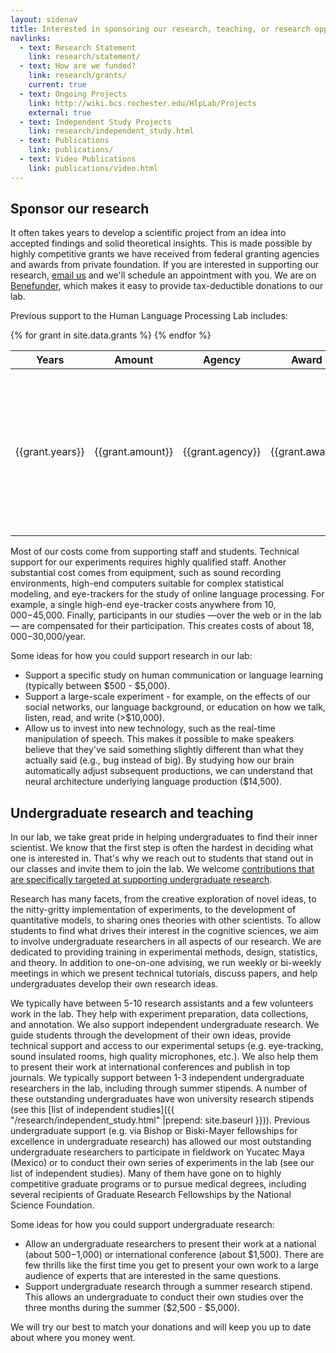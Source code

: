 ```yaml
---
layout: sidenav
title: Interested in sponsoring our research, teaching, or research opportunities for undergraduates?
navlinks:
  - text: Research Statement
    link: research/statement/
  - text: How are we funded?
    link: research/grants/
    current: true
  - text: Ongoing Projects
    link: http://wiki.bcs.rochester.edu/HlpLab/Projects
    external: true
  - text: Independent Study Projects
    link: research/independent_study.html
  - text: Publications
    link: publications/
  - text: Video Publications
    link: publications/video.html
---
```


## Sponsor our research

It often takes years to develop a scientific project from an idea into accepted findings and solid theoretical insights. This is made possible by highly competitive grants we have received from federal granting agencies and awards from private foundation. If you are interested in supporting our research, [email us](mailto:jaegerlab@mail.bcs.rochester.edu) and we'll schedule an appointment with you. We are on [Benefunder](http://benefunder.org/causes/47/florian-jaeger), which makes it easy to provide tax-deductible donations to our lab.

Previous support to the Human Language Processing Lab includes:

<table id="funded">
  <thead>
    <tr><th>Years</th><th>Amount</th><th>Agency</th><th>Award</th><th>Title</th><th>Co-PIs</th></tr>
  </thead>
  <tbody>
    {% for grant in site.data.grants %}
    <tr>
      <td>{{grant.years}}</td>
      <td>{{grant.amount}}</td>
      <td>{{grant.agency}}</td>
      <td>{{grant.award}}</td>
      <td>{{grant.description}} {% if grant.link %}[<a href="{{grant.link}}">Summary</a>]{% endif %}</td>
      <td>{% for copi in grant.copis %}
        {% if copi.link %}<a href="{{copi.link}}">{% endif %}{{copi.name}}{% if copi.link %}</a>{% endif %}
        {% if copi.affiliation %}({{copi.affiliation}}){% endif %}
        {% unless forloop.last %},{% endunless %}
        {% endfor %}
      </td>
    </tr>
    {% endfor %}
  </tbody>
</table>

Most of our costs come from supporting staff and students. Technical support for our experiments requires highly qualified staff. Another substantial cost comes from equipment, such as sound recording environments, high-end computers suitable for complex statistical modeling, and eye-trackers for the study of online language processing. For example, a single high-end eye-tracker costs anywhere from $10,000-$45,000. Finally, participants in our studies &mdash;over the web or in the lab&mdash; are compensated for their participation. This creates costs of about $18,000-$30,000/year.

Some ideas for how you could support research in our lab:

  * Support a specific study on human communication or language learning (typically between $500 - $5,000).
  * Support a large-scale experiment - for example, on the effects of our social networks, our language background, or education on how we talk, listen, read, and write (>$10,000).
  * Allow us to invest into new technology, such as the real-time manipulation of speech. This makes it possible to make speakers believe that they've said something slightly different than what they actually said (e.g., bug instead of big). By studying how our brain automatically adjust subsequent productions, we can understand that neural architecture underlying language production ($14,500).

## Undergraduate research and teaching
In our lab, we take great pride in helping undergraduates to find their inner scientist. We know that the first step is often the hardest in deciding what one is interested in. That's why we reach out to students that stand out in our classes and invite them to join the lab. We welcome [contributions that are specifically targeted at supporting undergraduate research](mailto:jaegerlab@mail.bcs.rochester.edu).

Research has many facets, from the creative exploration of novel ideas, to the nitty-gritty implementation of experiments, to the development of quantitative models, to sharing ones theories with other scientists. To allow students to find what drives their interest in the cognitive sciences, we aim to involve undergraduate researchers in all aspects of our research. We are dedicated to providing training in experimental methods, design, statistics, and theory. In addition to one-on-one advising, we run weekly or bi-weekly meetings in which we present technical tutorials, discuss papers, and help undergraduates develop their own research ideas.

We typically have between 5-10 research assistants and a few volunteers work in the lab. They help with experiment preparation, data collections, and annotation. We also support independent undergraduate research. We guide students through the development of their own ideas, provide technical support and access to our experimental setups (e.g. eye-tracking, sound insulated rooms, high quality microphones, etc.). We also help them to present their work at international conferences and publish in top journals. We typically support between 1-3 independent undergraduate researchers in the lab, including through summer stipends. A number of these outstanding undergraduates have won university research stipends (see this [list of independent studies]({{ "/research/independent_study.html" |prepend: site.baseurl }})). Previous undergraduate support (e.g. via Bishop or Biski-Mayer fellowships for excellence in undergraduate research) has allowed our most outstanding undergraduate researchers to participate in fieldwork on Yucatec Maya (Mexico) or to conduct their own series of experiments in the lab (see our list of independent studies). Many of them have gone on to highly competitive graduate programs or to pursue medical degrees, including several recipients of Graduate Research Fellowships by the National Science Foundation.

Some ideas for how you could support undergraduate research:

  * Allow an undergraduate researchers to present their work at a national (about $500-$1,000) or international conference (about $1,500). There are few thrills like the first time you get to present your own work to a large audience of experts that are interested in the same questions.
  * Support undergraduate research through a summer research stipend. This allows an undergraduate to conduct their own studies over the three months during the summer ($2,500 - $5,000).

We will try our best to match your donations and will keep you up to date about where you money went.

